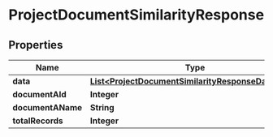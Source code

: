 

# ProjectDocumentSimilarityResponse


## Properties

| Name | Type | Description | Notes |
|------------ | ------------- | ------------- | -------------|
|**data** | [**List&lt;ProjectDocumentSimilarityResponseDataInner&gt;**](ProjectDocumentSimilarityResponseDataInner.md) |  |  |
|**documentAId** | **Integer** |  |  [optional] |
|**documentAName** | **String** |  |  [optional] |
|**totalRecords** | **Integer** |  |  [optional] |



